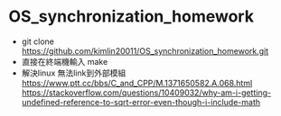 # OS_synchronization_homework

* git clone https://github.com/kimlin20011/OS_synchronization_homework.git
* 直接在終端機輸入 make 
* 解決linux 無法link到外部模組 https://www.ptt.cc/bbs/C_and_CPP/M.1371650582.A.068.html https://stackoverflow.com/questions/10409032/why-am-i-getting-undefined-reference-to-sqrt-error-even-though-i-include-math